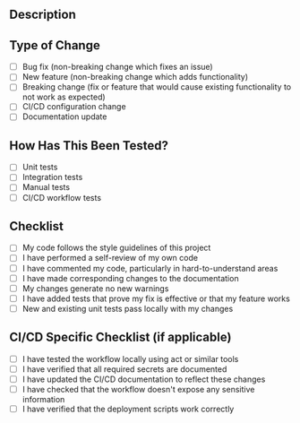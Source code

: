## Description
<!-- Provide a brief description of the changes in this PR -->

## Type of Change
<!-- Mark the appropriate option with an "x" -->
- [ ] Bug fix (non-breaking change which fixes an issue)
- [ ] New feature (non-breaking change which adds functionality)
- [ ] Breaking change (fix or feature that would cause existing functionality to not work as expected)
- [ ] CI/CD configuration change
- [ ] Documentation update

## How Has This Been Tested?
<!-- Describe the tests that you ran to verify your changes -->
- [ ] Unit tests
- [ ] Integration tests
- [ ] Manual tests
- [ ] CI/CD workflow tests

## Checklist
<!-- Mark the appropriate options with an "x" -->
- [ ] My code follows the style guidelines of this project
- [ ] I have performed a self-review of my own code
- [ ] I have commented my code, particularly in hard-to-understand areas
- [ ] I have made corresponding changes to the documentation
- [ ] My changes generate no new warnings
- [ ] I have added tests that prove my fix is effective or that my feature works
- [ ] New and existing unit tests pass locally with my changes

## CI/CD Specific Checklist (if applicable)
<!-- Mark the appropriate options with an "x" if this PR includes CI/CD changes -->
- [ ] I have tested the workflow locally using act or similar tools
- [ ] I have verified that all required secrets are documented
- [ ] I have updated the CI/CD documentation to reflect these changes
- [ ] I have checked that the workflow doesn't expose any sensitive information
- [ ] I have verified that the deployment scripts work correctly